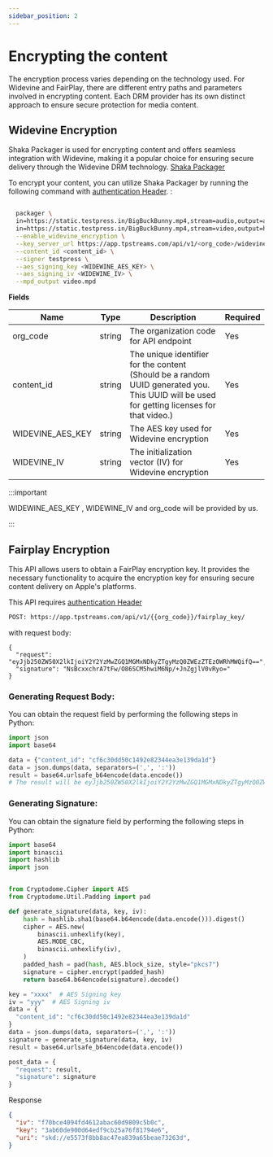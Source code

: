 ```yaml
---
sidebar_position: 2
---
```



# Encrypting the content

The encryption process varies depending on the technology used. For Widevine and FairPlay, there are different entry paths and parameters involved in encrypting content. Each DRM provider has its own distinct approach to ensure secure protection for media content.

## Widevine Encryption

Shaka Packager is used for encrypting content and offers seamless integration with Widevine, making it a popular choice for ensuring secure delivery through the Widevine DRM technology. [Shaka Packager](https://github.com/shaka-project/shaka-packager)



To encrypt your content, you can utilize Shaka Packager by running the following command with [authentication Header](../server-api/authentication.md).
:

```bash

  packager \
  in=https://static.testpress.in/BigBuckBunny.mp4,stream=audio,output=audio.mp4 \
  in=https://static.testpress.in/BigBuckBunny.mp4,stream=video,output=h264_360p.mp4 \
  --enable_widevine_encryption \
  --key_server_url https://app.tpstreams.com/api/v1/<org_code>/widevine_key/ \
  --content_id <content_id> \
  --signer testpress \
  --aes_signing_key <WIDEWINE_AES_KEY> \
  --aes_signing_iv <WIDEWINE_IV> \
  --mpd_output video.mpd

```

**Fields**

| Name              | Type         | Description                                                  | Required  |
| ---------------   | ------------ | --------------------------------------------------------     | --------- |
| org_code          | string       | The organization code for API endpoint                       | Yes       |
| content_id        | string       | The unique identifier for the content (Should be a random UUID generated you. This UUID will be used for getting licenses for that video.)                        | Yes       |
| WIDEVINE_AES_KEY  | string       | The AES key used for Widevine encryption                     | Yes       |
| WIDEVINE_IV       | string       | The initialization vector (IV) for Widevine encryption       | Yes       |

:::important

WIDEWINE_AES_KEY , WIDEWINE_IV  and org_code will be provided by us.

:::


## Fairplay Encryption

This API allows users to obtain a FairPlay encryption key. It provides the necessary functionality to acquire the encryption key for ensuring secure content delivery on Apple's platforms.

This API requires [authentication Header](../server-api/authentication.md)

```bash
POST: https://app.tpstreams.com/api/v1/{{org_code}}/fairplay_key/
```

with request body:
```
{
  "request": "eyJjb250ZW50X2lkIjoiY2Y2YzMwZGQ1MGMxNDkyZTgyMzQ0ZWEzZTEzOWRhMWQifQ==",
  "signature": "NsBcxxchrA7tFw/O86SCM5hwiM6Np/+JnZgjlV0vRyo="
}
```

### Generating Request Body:

You can obtain the request field by performing the following steps in Python:


```python
import json
import base64

data = {"content_id": "cf6c30dd50c1492e82344ea3e139da1d"}
data = json.dumps(data, separators=(',', ':'))
result = base64.urlsafe_b64encode(data.encode())
# The result will be eyJjb250ZW50X2lkIjoiY2Y2YzMwZGQ1MGMxNDkyZTgyMzQ0ZWEzZTEzOWRhMWQifQ==
```


### Generating Signature:

You can obtain the signature field by performing the following steps in Python:

```python
import base64
import binascii
import hashlib
import json


from Cryptodome.Cipher import AES
from Cryptodome.Util.Padding import pad

def generate_signature(data, key, iv):
    hash = hashlib.sha1(base64.b64encode(data.encode())).digest()
    cipher = AES.new(
        binascii.unhexlify(key),
        AES.MODE_CBC,
        binascii.unhexlify(iv),
    )
    padded_hash = pad(hash, AES.block_size, style="pkcs7")
    signature = cipher.encrypt(padded_hash)
    return base64.b64encode(signature).decode()

key = "xxxx"  # AES Signing key
iv = "yyy"  # AES Signing iv
data = {
  "content_id": "cf6c30dd50c1492e82344ea3e139da1d"
}
data = json.dumps(data, separators=(',', ':'))
signature = generate_signature(data, key, iv)
result = base64.urlsafe_b64encode(data.encode())

post_data = {
  "request": result,
  "signature": signature
}
```

Response

```json
{
  "iv": "f70bce4094fd4612abac60d9809c5b0c",
  "key": "3ab60de900d64edf9cb25a76f81794e6",
  "uri": "skd://e5573f8bb8ac47ea839a65beae73263d",
}
```

